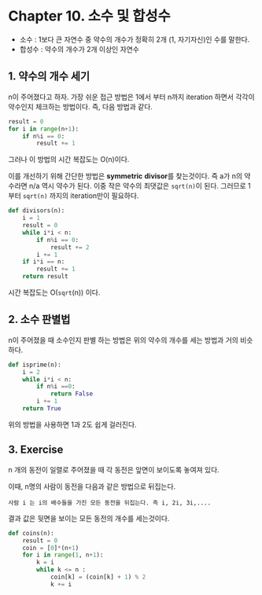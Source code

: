 # Chapter 10. 소수 및 합성수

* 소수 : 1보다 큰 자연수 중 약수의 개수가 정확히 2개 (1, 자기자신)인 수를 말한다.
* 합성수 : 약수의 개수가 2개 이상인 자연수



## 1. 약수의 개수 세기

n이 주어졌다고 하자. 가장 쉬운 접근 방법은 1에서 부터 n까지 iteration 하면서 각각이 약수인지 체크하는 방법이다.  즉, 다음 방법과 같다.

```python
result = 0
for i in range(n+1):
    if n%i == 0:
        result += 1
```

그러나 이 방법의 시간 복잡도는 O(n)이다.

이를 개선하기 위해 간단한 방법은 **symmetric** **divisor**를 찾는것이다. 즉 a가 n의 약수라면 n/a 역시 약수가 된다. 이중 작은 약수의 최댓값은 `sqrt(n)`이 된다. 그러므로 1부터 `sqrt(n)` 까지의 iteration만이 필요하다.

```python
def divisors(n):
	i = 1
    result = 0
    while i*i < n:
        if n%i == 0:
            result += 2
        i += 1
    if i*i == n:
        result += 1
    return result
```

시간 복잡도는 O(`sqrt`(n)) 이다.



## 2. 소수 판별법

n이 주어졌을 때 소수인지 판별 하는 방법은 위의 약수의 개수를 세는 방법과 거의 비슷하다.

```python
def isprime(n):
    i = 2
    while i*i < n:
        if n%i ==0:
            return False
    	i += 1
	return True
```

위의 방법을 사용하면 1과 2도 쉽게 걸러진다.



## 3. Exercise

n 개의 동전이 일렬로 주어졌을 때 각 동전은 앞면이 보이도록 놓여져 있다.

이때, n명의 사람이 동전을 다음과 같은 방법으로 뒤집는다.

 `사람 i 는 i의 배수들을 가진 모든 동전을 뒤집는다. 즉 i, 2i, 3i,.... `

결과 값은  뒷면을 보이는 모든 동전의 개수를 세는것이다.

```python
def coins(n):
    result = 0
    coin = [0]*(n+1)
    for i in range(1, n+1):
        k = i
        while k <= n :
            coin[k] = (coin[k] + 1) % 2
            k += i
```



